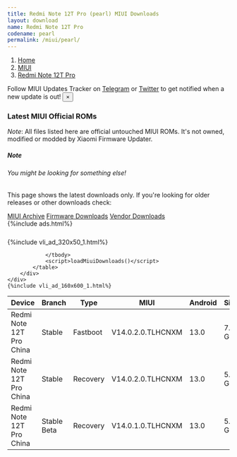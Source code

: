 ```yaml
---
title: Redmi Note 12T Pro (pearl) MIUI Downloads
layout: download
name: Redmi Note 12T Pro
codename: pearl
permalink: /miui/pearl/
---
```

<nav aria-label="breadcrumb">
    <ol class="breadcrumb">
        <li class="breadcrumb-item"><a href="/">Home</a></li>
        <li class="breadcrumb-item"><a href="/miui/">MIUI</a></li>
        <li class="breadcrumb-item active" aria-current="page"><a href="/miui/pearl/">Redmi Note 12T Pro</a></li>
    </ol>
</nav>
<div class="alert alert-primary alert-dismissible fade show" role="alert">
    Follow MIUI Updates Tracker on <a href="https://t.me/MIUIUpdatesTracker" class="alert-link">Telegram</a>
     or <a href="https://twitter.com/MiFwUpdater" class="alert-link">Twitter</a> to get notified when a new update is out!
    <button type="button" class="close" data-dismiss="alert" aria-label="Close">
        <span aria-hidden="true">&times;</span>
    </button>
</div>

### Latest MIUI Official ROMs
*Note*: All files listed here are official untouched MIUI ROMs. It's not owned, modified or modded by Xiaomi Firmware Updater.
<div class="card">
  <div class="card-body">
    <h5 class="card-title">Note</h5>
    <h6 class="card-subtitle mb-2 text-muted">You might be looking for something else!</h6>
    <p class="card-text">This page shows the latest downloads only.
     If you're looking for older releases or other downloads check:</p>
    <a href="/archive/miui/pearl/" class="card-link">MIUI Archive</a>
    <a href="/firmware/pearl/" class="card-link">Firmware Downloads</a>
    <a href="/vendor/pearl/" class="card-link">Vendor Downloads</a>
  </div>
</div>
{%include ads.html%}
<div class="row justify-content-center">
    <div class="col-10">
        <div class="table-responsive-md" style="margin-top: 25px;">
            {%include vli_ad_320x50_1.html%}
            <table id="miui" class="display dt-responsive nowrap compact table table-striped table-hover table-sm">
                <thead class="thead-dark">
                    <tr>
                        <th data-ref="device">Device</th>
                        <th data-ref="branch">Branch</th>
                        <th data-ref="type">Type</th>
                        <th data-ref="miui">MIUI</th>
                        <th data-ref="android">Android</th>
                        <th data-ref="size">Size</th>
                        <th data-ref="size">Date</th>
                        <th data-ref="link">Link</th>
                    </tr>
                </thead>
                <tbody>
                <tr><td>Redmi Note 12T Pro China</td><td>Stable</td><td>Fastboot</td><td>V14.0.2.0.TLHCNXM</td><td>13.0</td><td>7.4 GB</td><td>2023-05-19</td><td><a href="/miui/pearl/stable/V14.0.2.0.TLHCNXM/">Download</a></td></tr>
<tr><td>Redmi Note 12T Pro China</td><td>Stable</td><td>Recovery</td><td>V14.0.2.0.TLHCNXM</td><td>13.0</td><td>5.9 GB</td><td>2023-05-29</td><td><a href="/miui/pearl/stable/V14.0.2.0.TLHCNXM/">Download</a></td></tr>
<tr><td>Redmi Note 12T Pro China</td><td>Stable Beta</td><td>Recovery</td><td>V14.0.1.0.TLHCNXM</td><td>13.0</td><td>5.9 GB</td><td>2023-05-29</td><td><a href="/miui/pearl/stable beta/V14.0.1.0.TLHCNXM/">Download</a></td></tr>

                </tbody>
                <script>loadMiuiDownloads()</script>
            </table>
        </div>
    </div>
    {%include vli_ad_160x600_1.html%}
</div>
